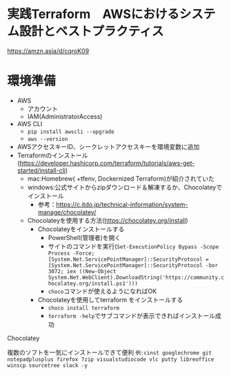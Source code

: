# 実践Terraform　AWSにおけるシステム設計とベストプラクティス 

https://amzn.asia/d/cqroK09

# 環境準備
- AWS
  - アカウント
  - IAM(AdministratorAccess)
- AWS CLI
  - ```pip install awscli --upgrade```
  - ```aws --version```
- AWSアクセスキーID、シークレットアクセスキーを環境変数に追加
- Terraformのインストール(https://developer.hashicorp.com/terraform/tutorials/aws-get-started/install-cli)
  - mac:Homebrew( +tfenv, Dockernized Terraform)が紹介されていた
  - windows:公式サイトからzipダウンロード＆解凍するか、Chocolateyでインストール
    - 参考：https://c.itdo.jp/technical-information/system-manage/chocolatey/
  - Chocolateyを使用する方法(https://chocolatey.org/install)
    - Chocolateyをインストールする
      - PowerShell(管理者)を開く
      - サイトのコマンドを実行(```Set-ExecutionPolicy Bypass -Scope Process -Force; [System.Net.ServicePointManager]::SecurityProtocol = [System.Net.ServicePointManager]::SecurityProtocol -bor 3072; iex ((New-Object System.Net.WebClient).DownloadString('https://community.chocolatey.org/install.ps1')))```
      - ```choco```コマンドが使えるようになればOK
    - Chocolateyを使用してterraform をインストールする
      - ```choco install terraform```
      - ```terraform -help```でサブコマンドが表示できればインストール成功

Chocolatey

複数のソフトを一気にインストールできて便利
```例:cinst googlechrome git notepadplusplus firefox 7zip visualstudiocode vlc putty libreoffice winscp sourcetree slack -y```
